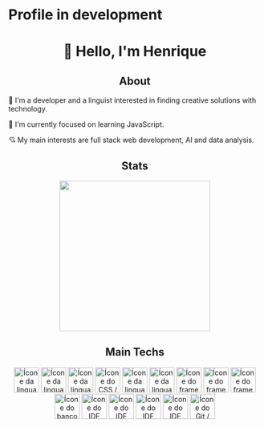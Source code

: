 # Profile in development

<div> <!-- Presentation -->
    <h1 align="center">👋 Hello, I'm Henrique</h1>
    <h2 align="center">About</h2>
    <p>📖 I'm a developer and a linguist interested in finding creative solutions with technology.</p>
    <p>🌱 I'm currently focused on learning JavaScript.</p>
    <p>💘 My main interests are full stack web development, AI and data analysis.</p>
</div>

<div align="center"> <!-- Most used languages -->
    <article>
        <h2>Stats</h2>
        <img 
            height="300" 
            src="https://github-readme-stats.vercel.app/api/top-langs/?username=HenriqueMN&layout=compact&langs_count=7&theme=catppuccin_latte"/>
    </article>
    <article>
        <h2>Main Techs</h2>
        <img 
            alt="Ícone da linguagem Java / Java language icon" 
            height="50" width="50" 
            src="https://cdn.jsdelivr.net/gh/devicons/devicon@latest/icons/java/java-original.svg" 
        />
        <img 
            alt="Ícone da linguagem R / R language icon" 
            height="50" width="50" 
            src="https://cdn.jsdelivr.net/gh/devicons/devicon@latest/icons/r/r-original.svg" 
        />
        <img 
            alt="Ícone da linguagem HTML5 / HTML5 language icon"
            height="50" width="50" 
            src="https://cdn.jsdelivr.net/gh/devicons/devicon@latest/icons/html5/html5-original.svg" 
        />
        <img 
            alt="Ícone do CSS / CSS icon" 
            height="50" width="50" 
            src="https://cdn.jsdelivr.net/gh/devicons/devicon@latest/icons/css3/css3-original.svg" 
        />
        <img 
            alt="Ícone da linguagem JavaScript / JavaScript language icon" 
            height="50" width="50" 
            src="https://cdn.jsdelivr.net/gh/devicons/devicon@latest/icons/javascript/javascript-original.svg" 
        />
        <img 
            alt="Ícone da linguagem JavaScript / JavaScript language icon" 
            height="50" width="50" 
            src="https://cdn.jsdelivr.net/gh/devicons/devicon@latest/icons/typescript/typescript-original.svg" 
        />
        <img 
            alt="Ícone do framework Spring / Spring framework icon" 
            height="50" width="50" 
            src="https://cdn.jsdelivr.net/gh/devicons/devicon@latest/icons/spring/spring-original.svg" 
        />
        <img 
            alt="Ícone do framework React / React framework icon" 
            height="50" width="50" 
            src="https://cdn.jsdelivr.net/gh/devicons/devicon@latest/icons/react/react-original.svg" 
        />
        <img 
            alt="Ícone do framework Angular / Angular framework icon" 
            height="50" width="50" 
            src="https://cdn.jsdelivr.net/gh/devicons/devicon@latest/icons/angular/angular-original.svg"
        />
        <img 
            alt="Ícone do banco de dados MySQL / MySQL database icon" 
            height="50" width="50" 
            src="https://cdn.jsdelivr.net/gh/devicons/devicon@latest/icons/mysql/mysql-original.svg"
        />
        <img 
            alt="Ícone do IDE VSCode / VSCode IDE icon" 
            height="50" width="50" 
            src="https://cdn.jsdelivr.net/gh/devicons/devicon@latest/icons/vscode/vscode-original.svg"
        />
        <img 
            alt="Ícone do IDE Eclipse / Eclipse IDE icon" 
            height="50" width="50" 
            src="https://cdn.jsdelivr.net/gh/devicons/devicon@latest/icons/eclipse/eclipse-original.svg"
        />
        <img 
            alt="Ícone do IDE RStudio / RStudio IDE icon" 
            height="50" width="50" 
            src="https://cdn.jsdelivr.net/gh/devicons/devicon@latest/icons/rstudio/rstudio-original.svg"
        />
        <img 
            alt="Ícone do IDE NetBeans / NetBeans IDE icon" 
            height="50" width="50" 
            src="https://netbeans.apache.org/_/images/apache-netbeans.svg"
        />
        <img 
            alt="Ícone do Git / Git icon" 
            height="50" width="50" 
            src="https://cdn.jsdelivr.net/gh/devicons/devicon@latest/icons/git/git-original.svg"
        />
  </article>
</div>

